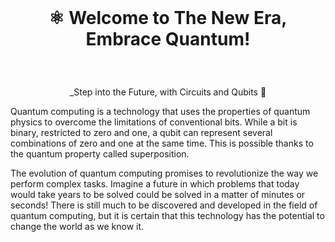 <br>

# <p align="center"> ⚛︎ Welcome to The New Era, Embrace Quantum!<br>

<br>

<p align="center"> _Step into the Future, with Circuits and Qubits 🚀

Quantum computing is a technology that uses the properties of quantum physics to overcome the limitations of conventional bits. While a bit is binary, restricted to zero and one, a qubit can represent several combinations of zero and one at the same time. This is possible thanks to the quantum property called superposition.

The evolution of quantum computing promises to revolutionize the way we perform complex tasks. Imagine a future in which problems that today would take years to be solved could be solved in a matter of minutes or seconds! There is still much to be discovered and developed in the field of quantum computing, but it is certain that this technology has the potential to change the world as we know it.
<br>

